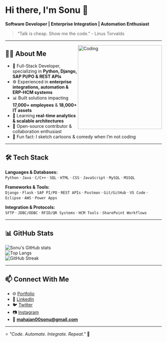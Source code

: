# Hi there, I'm Sonu 👋  
**Software Developer | Enterprise Integration | Automation Enthusiast**
> “Talk is cheap. Show me the code.” - Linus Torvalds
---
<img align="right" alt="Coding" width="270" src="https://i.pinimg.com/originals/e4/26/70/e426702edf874b181aced1e2fa5c6cde.gif" />

## 👨‍💻 About Me  
- 💼 Full-Stack Developer, specializing in **Python, Django, SAP PI/PO & REST APIs**
- ⚙️ Experienced in **enterprise integrations, automation & ERP-HCM systems**
- 📊 Built solutions impacting **17,000+ employees** & **18,000+ IT assets**
- 🌱 Learning **real-time analytics & scalable architectures**
- 🤝 Open-source contributor & collaboration enthusiast
- 🎨 Fun fact: I sketch cartoons & comedy when I’m not coding  
---

## 🛠️ Tech Stack

**Languages & Databases:**  
`Python` · `Java` · `C/C++` · `SQL` · `HTML` · `CSS` · `JavaScript` · `MySQL` · `MSSQL`  

**Frameworks & Tools:**  
`Django` · `Flask` · `SAP PI/PO` · `REST APIs` · `Postman` · `Git/GitHub` · `VS Code` · `Eclipse` · `AWS` · `Power Apps`  

**Integration & Protocols:**  
`SFTP` · `JDBC/ODBC` · `RFID/QR Systems` · `HCM Tools` · `SharePoint Workflows`  

---

## 📊 GitHub Stats  

![Sonu's GitHub stats](https://github-readme-stats.vercel.app/api?username=sonumahajan&count_private=true&show_icons=true&theme=tokyonight)  
![Top Langs](https://github-readme-stats.vercel.app/api/top-langs/?username=sonumahajan&layout=compact&theme=tokyonight)  
![GitHub Streak](https://github-readme-streak-stats.herokuapp.com/?user=sonumahajan&theme=tokyonight)  

---

## 📫 Connect With Me  
- 🌐 [Portfolio](https://sonumahajan.github.io/)  
- 💼 [LinkedIn](https://www.linkedin.com/in/sonu-kumar-901881192)  
- 🐦 [Twitter](https://twitter.com/the_sonu_0)  
- 📷 [Instagram](https://www.instagram.com/the_sonu_0)  
- 📧 **mahajan00sonu@gmail.com**  

---

⭐️ *"Code. Automate. Integrate. Repeat."* 🚀  
